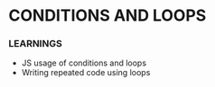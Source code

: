 # CONDITIONS AND LOOPS

### LEARNINGS

* JS usage of conditions and loops
* Writing repeated code using loops